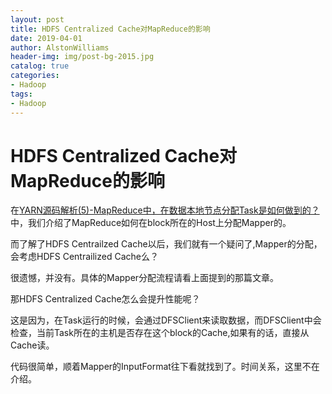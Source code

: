 ```yaml
---
layout: post
title: HDFS Centralized Cache对MapReduce的影响
date: 2019-04-01
author: AlstonWilliams
header-img: img/post-bg-2015.jpg
catalog: true
categories:
- Hadoop
tags:
- Hadoop
---
```

# HDFS Centralized Cache对MapReduce的影响

在[YARN源码解析(5)-MapReduce中，在数据本地节点分配Task是如何做到的？](https://alstonwilliams.github.io/hadoop/2019/02/17/YARN%E6%BA%90%E7%A0%81%E8%A7%A3%E6%9E%90(5)-MapReduce%E4%B8%AD-%E5%9C%A8%E6%95%B0%E6%8D%AE%E6%9C%AC%E5%9C%B0%E8%8A%82%E7%82%B9%E5%88%86%E9%85%8DTask%E6%98%AF%E5%A6%82%E4%BD%95%E5%81%9A%E5%88%B0%E7%9A%84/)中，我们介绍了MapReduce如何在block所在的Host上分配Mapper的。

而了解了HDFS Centrailzed Cache以后，我们就有一个疑问了,Mapper的分配，会考虑HDFS Centrailized Cache么？

很遗憾，并没有。具体的Mapper分配流程请看上面提到的那篇文章。

那HDFS Centralized Cache怎么会提升性能呢？

这是因为，在Task运行的时候，会通过DFSClient来读取数据，而DFSClient中会检查，当前Task所在的主机是否存在这个block的Cache,如果有的话，直接从Cache读。

代码很简单，顺着Mapper的InputFormat往下看就找到了。时间关系，这里不在介绍。
